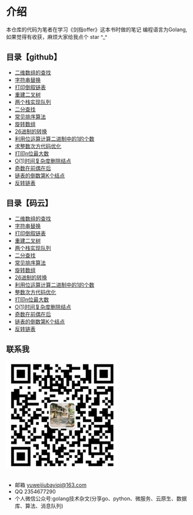 # 介绍
本仓库的代码为笔者在学习《剑指offer》这本书时做的笔记
编程语言为Golang,如果觉得有收获，麻烦大家给我点个 star ^_^

## 目录【github】
- [二维数组的查找](https://github.com/yuwe1/jianzhioffer/tree/master/day01/demo1)
- [字符串替换](https://github.com/yuwe1/jianzhioffer/tree/master/day01/demo2)
- [打印倒叙链表](https://github.com/yuwe1/jianzhioffer/tree/master/day01/demo3)
- [重建二叉树](https://github.com/yuwe1/jianzhioffer/tree/master/day01/demo5)
- [两个栈实现队列](https://github.com/yuwe1/jianzhioffer/tree/master/day01/demo6)
- [二分查找](https://github.com/yuwe1/jianzhioffer/tree/master/day02/demo1)
- [常见排序算法](https://github.com/yuwe1/jianzhioffer/tree/master/day02/demo2)
- [旋转数组](https://github.com/yuwe1/jianzhioffer/tree/master/day02/demo3)
- [26进制的转换](https://github.com/yuwe1/jianzhioffer/tree/master/day02/demo5)
- [利用位运算计算二进制中的1的个数](https://github.com/yuwe1/jianzhioffer/tree/master/day02/demo6)
- [求整数次方代码优化](https://github.com/yuwe1/jianzhioffer/tree/master/day03/demo1)
- [打印n位最大数](https://github.com/yuwe1/jianzhioffer/tree/master/day03/demo2)
- [O(1)时间复杂度删除结点](https://github.com/yuwe1/jianzhioffer/tree/master/day03/demo3)
- [奇数在前偶在后](https://github.com/yuwe1/jianzhioffer/tree/master/day03/demo4)
- [链表的倒数第K个结点](https://github.com/yuwe1/jianzhioffer/tree/master/day03/demo5)
- [反转链表](https://github.com/yuwe1/jianzhioffer/tree/master/day03/demo6)

## 目录【码云】
- [二维数组的查找](https://gitee.com/yuweiwuyazi/jianzhioffer/tree/master/day01/demo1)
- [字符串替换](https://gitee.com/yuweiwuyazi/jianzhioffer/tree/master/day01/demo2)
- [打印倒叙链表](https://gitee.com/yuweiwuyazi/jianzhioffer/tree/master/day01/demo3)
- [重建二叉树](https://gitee.com/yuweiwuyazi/jianzhioffer/tree/master/day01/demo5)
- [两个栈实现队列](https://gitee.com/yuweiwuyazi/jianzhioffer/tree/master/day01/demo6)
- [二分查找](https://gitee.com/yuweiwuyazi/jianzhioffer/tree/master/day02/demo1)
- [常见排序算法](https://gitee.com/yuweiwuyazi/jianzhioffer/tree/master/day02/demo2)
- [旋转数组](https://gitee.com/yuweiwuyazi/jianzhioffer/tree/master/day02/demo3)
- [26进制的转换](https://gitee.com/yuweiwuyazi/jianzhioffer/tree/master/day02/demo5)
- [利用位运算计算二进制中的1的个数](https://gitee.com/yuweiwuyazi/jianzhioffer/tree/master/day02/demo6)
- [整数次方代码优化](https://gitee.com/yuweiwuyazi/jianzhioffer/tree/master/day03/demo1)
- [打印n位最大数](https://gitee.com/yuweiwuyazi/jianzhioffer/tree/master/day03/demo2)
- [O(1)时间复杂度删除结点](https://gitee.com/yuweiwuyazi/jianzhioffer/tree/master/day03/demo3)
- [奇数在前偶在后](https://gitee.com/yuweiwuyazi/jianzhioffer/tree/master/day03/demo4)
- [链表的倒数第K个结点](https://gitee.com/yuweiwuyazi/jianzhioffer/tree/master/day03/demo5)
- [反转链表](https://gitee.com/yuweiwuyazi/jianzhioffer/tree/master/day03/demo6)








## 联系我
<div style="align: center">
<img src="./img/公众号.png"/>
</div>

<br/>

- 邮箱 yuweijiubayiqi@163.com
- QQ  2354677290
- 个人微信公众号:golang技术杂文(分享go、python、微服务、云原生、数据库、算法、消息队列)
